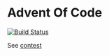# Advent Of Code

[![Build Status](https://nattress.visualstudio.com/adventofcode/_apis/build/status/adventofcode-CI)](https://nattress.visualstudio.com/adventofcode/_build/latest?definitionId=3)

See [contest](https://www.adventofcode.com)

